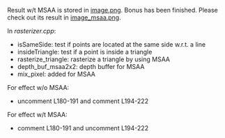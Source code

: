 Result w/t MSAA is stored in [image.png](./image.png).
Bonus has been finished. Please check out its result in [image_msaa.png](./image_msaa.png).

In _rasterizer.cpp_:
* isSameSide: test if points are located at the same side w.r.t. a line
* insideTriangle: test if a point is inside a triangle
* rasterize_triangle: rasterize a triangle by using MSAA
* depth_buf_msaa2x2: depth buffer for MSAA
* mix_pixel: added for MSAA

For effect w/o MSAA: 
* uncomment L180-191 and comment L194-222

For effect w/t MSAA: 
* comment L180-191 and uncomment L194-222
